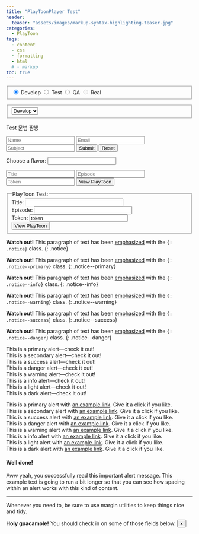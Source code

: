 ```yaml
---
title: "PlayToonPlayer Test"
header:
  teaser: "assets/images/markup-syntax-highlighting-teaser.jpg"
categories:
  - PlayToon
tags:
  - content
  - css
  - formatting
  - html
  # - markup
toc: true
---
```


<!-- Html 문법과 markdown 문법 섞임 -->
<form id="targetRadio">
  <fieldset>
    <!-- <p>Please select your preferred contact method:</p> -->
    <div>
      <input type="radio" id="Develop" name="contact" value="Develop" checked> Develop
      <label for="Develop"></label>
      <input type="radio" id="Test" name="contact" value="Test"> Test
      <label for="Test"></label>
      <input type="radio" id="QA" name="contact" value="QA"> QA
      <label for="QA"></label>
      <input type="radio" id="Real" name="contact" value="Real" disabled> Real
      <label for="Real" ></label>
    </div>
  </fieldset>
</form>

<form id="targetSelect">
  <fieldset>
    <select name="language" >
      <!-- <option value="none">=== Select ===</option> -->
      <option value="Develop" selected>Develop</option>
      <option value="Test">Test</option>
      <option value="QA">QA</option>
      <option value="Real" disabled>Real</option>
    </select>
  </fieldset>
</form>

<form>
<div class="notice--info" role="alert">
  Test 문법 짬뽕
</div>
</form>

<form action="#">
    <input placeholder="Name" type="text" required />
    <input placeholder="Email" type="email" required />
    <input placeholder="Subject" type="text" required />
    <!-- <textarea placeholder="Comment"></textarea> -->
    <input class="formBtn" type="submit" />
    <input class="formBtn" type="reset" />
</form>

<form>
  <label for="ice-cream-choice">Choose a flavor:</label>
  <input list="ice-cream-flavors" id="ice-cream-choice" name="ice-cream-choice">
  <datalist id="ice-cream-flavors">
      <option value="Chocolate">
      <option value="Coconut">
      <option value="Mint">
      <option value="Strawberry">
      <option value="Vanilla">
  </datalist>
</form>

<form id="InputInfo" action="javascript:;" onsubmit="return PlayToonSubmit(this);">
    <input id="title" type="text" placeholder="Title" list="title-list" required />
    <datalist id="title-list">
        <option value="Title_Sample"></option>
    </datalist>
    <input id="episode" type="text" placeholder="Episode" list="episode-list" required />
    <datalist id="episode-list">
        <option value="Episode1"></option>
    </datalist>
    <input id="token" type="text" placeholder="Token" required />
    <button type="submit" id="show-selected" class="btn btn--info">View PlayToon</button>
</form>

<form action="javascript:;" onsubmit="return PlayToonSubmit(this);" id="InputInfo">
  <fieldset>
    <legend>PlayToon Test:</legend>
    Title: <input type="text" name="name" size="30" id="title"><br>
    Episode: <input type="text" name="episode" size="30" id="episode"><br>
    Token: <input type="text" name="token" size="30" id="token" value="token"><br>
    <!-- <input type="submit" value="View PlayToon" size="10"> -->
    <button type="submit" id="show-selected" class="btn btn--info">View PlayToon</button>
  </fieldset>
</form>
<script charset="UTF-8" type="text/javascript">
  String.prototype.format = function() {
    var formatted = this;
    for (var i = 0; i < arguments.length; i++) {
        var regexp = new RegExp('\\{'+i+'\\}', 'gi');
        formatted = formatted.replace(regexp, arguments[i]);
    }
    return formatted;
  }
  function PlayToonSubmit(theForm){
    var token = "token=" + theForm.elements["token"].value;
    var title = "?title=" + theForm.elements["title"].value;
    var episode = "?episode=" + theForm.elements["episode"].value;
    var url =  "https://secret-angel.speedycdn.net/PlayToonRoot/Test/Player/index.html?" + token + title + episode;
    // console.log(this.targetRadio);
    // console.log(this.targetRadio.length);
    // console.log(this.targetSelect);
    // console.log(this.targetSelect.length);
    console.log(this.targetRadio.length);
    for(let i=1; i < targetRadio.elements.length; ++i){
      console.log(targetRadio.elements[i].value + " " + targetRadio.elements[i].checked);
    }
    console.log(this.targetSelect.length);
    for(let i=1; i < targetSelect.elements.length; ++i){
      console.log(targetSelect.elements[i].value)
    }
    // location.href=url;
  }
  function TargetLog(){
    // console.log(this.targetRadio);
    // console.log(this.targetRadio.length);
    // console.log(this.targetSelect);
    // console.log(this.targetSelect.length);
    console.log(this.targetRadio.length);
    for(let i=1; i < targetRadio.elements.length; ++i){
      console.log(targetRadio.elements[i].value + " " + targetRadio.elements[i].checked);
    }
    console.log(this.targetSelect.length);
    for(let i=1; i < targetSelect.elements.length; ++i){
      console.log(targetSelect.elements[i].value)
    }
  }
</script>

**Watch out!** This paragraph of text has been [emphasized](#) with the `{: .notice}` class.
{: .notice}

**Watch out!** This paragraph of text has been [emphasized](#) with the `{: .notice--primary}` class.
{: .notice--primary}

**Watch out!** This paragraph of text has been [emphasized](#) with the `{: .notice--info}` class.
{: .notice--info}

**Watch out!** This paragraph of text has been [emphasized](#) with the `{: .notice--warning}` class.
{: .notice--warning}

**Watch out!** This paragraph of text has been [emphasized](#) with the `{: .notice--success}` class.
{: .notice--success}

**Watch out!** This paragraph of text has been [emphasized](#) with the `{: .notice--danger}` class.
{: .notice--danger}


<form>
<div class="alert alert-primary" role="alert">
  This is a primary alert—check it out!
</div>
<div class="alert alert-secondary" role="alert">
  This is a secondary alert—check it out!
</div>
<div class="alert alert-success" role="alert">
  This is a success alert—check it out!
</div>
<div class="alert alert-danger" role="alert">
  This is a danger alert—check it out!
</div>
<div class="alert alert-warning" role="alert">
  This is a warning alert—check it out!
</div>
<div class="alert alert-info" role="alert">
  This is a info alert—check it out!
</div>
<div class="alert alert-light" role="alert">
  This is a light alert—check it out!
</div>
<div class="alert alert-dark" role="alert">
  This is a dark alert—check it out!
</div>
</form>

<form>
<div class="alert alert-primary" role="alert">
  This is a primary alert with <a href="#" class="alert-link">an example link</a>. Give it a click if you like.
</div>
<div class="alert alert-secondary" role="alert">
  This is a secondary alert with <a href="#" class="alert-link">an example link</a>. Give it a click if you like.
</div>
<div class="alert alert-success" role="alert">
  This is a success alert with <a href="#" class="alert-link">an example link</a>. Give it a click if you like.
</div>
<div class="alert alert-danger" role="alert">
  This is a danger alert with <a href="#" class="alert-link">an example link</a>. Give it a click if you like.
</div>
<div class="alert alert-warning" role="alert">
  This is a warning alert with <a href="#" class="alert-link">an example link</a>. Give it a click if you like.
</div>
<div class="alert alert-info" role="alert">
  This is a info alert with <a href="#" class="alert-link">an example link</a>. Give it a click if you like.
</div>
<div class="alert alert-light" role="alert">
  This is a light alert with <a href="#" class="alert-link">an example link</a>. Give it a click if you like.
</div>
<div class="alert alert-dark" role="alert">
  This is a dark alert with <a href="#" class="alert-link">an example link</a>. Give it a click if you like.
</div>
</form>

<form>
<div class="alert alert-success" role="alert">
  <h4 class="alert-heading">Well done!</h4>
  <p>Aww yeah, you successfully read this important alert message. This example text is going to run a bit longer so that you can see how spacing within an alert works with this kind of content.</p>
  <hr>
  <p class="mb-0">Whenever you need to, be sure to use margin utilities to keep things nice and tidy.</p>
</div>
</form>

<div class="alert alert-warning alert-dismissible fade show" role="alert">
  <strong>Holy guacamole!</strong> You should check in on some of those fields below.
  <button type="button" class="close" data-dismiss="alert" aria-label="Close">
    <span aria-hidden="true">&times;</span>
  </button>
</div>
</form>
